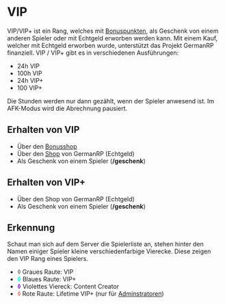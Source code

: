 # VIP 

VIP/VIP+ ist ein Rang, welches mit [Bonuspunkten](../../pages/allgemein/bonuspunkte.md), als Geschenk von einem anderen Spieler oder mit Echtgeld erworben werden kann. Mit einem Kauf, welcher mit Echtgeld erworben wurde, unterstützt das Projekt GermanRP finanziell. VIP / VIP+ gibt es in verschiedenen Ausführungen:

* 24h VIP
* 100h VIP
* 24h VIP+
* 100 VIP+

Die Stunden werden nur dann gezählt, wenn der Spieler anwesend ist. Im AFK-Modus wird die Abrechnung pausiert.

## Erhalten von VIP

- Über den [Bonusshop](../../pages/allgemein/bonuspunkte.md)
- Über den [Shop](https://germanrpofficial.tebex.io/category/vip-pakete) von GermanRP (Echtgeld)
- Als Geschenk von einem Spieler (**/geschenk**)

## Erhalten von VIP+
- Über den Shop von GermanRP (Echtgeld)
- Als Geschenk von einem Spieler (**/geschenk**)

## Erkennung 

Schaut man sich auf dem Server die Spielerliste an, stehen hinter den Namen einiger Spieler kleine verschiedenfarbige Vierecke. Diese zeigen den VIP Rang eines Spielers.

* <a style="font-weight: bold; color: gray;"> ◊ </a> Graues Raute: VIP
* <a style="font-weight: bold; color: aqua;"> ◊</a> Blaues Raute: VIP+
* <a style="font-weight: bold; color: blueviolet;"> ◊</a> Violettes Viereck: Content Creator
* <a style="font-weight: bold; color: lightcoral;"> ◊ </a>Rote Raute: Lifetime VIP+ (nur für [Adminstratoren](../../pages/other/serverteam.md))
